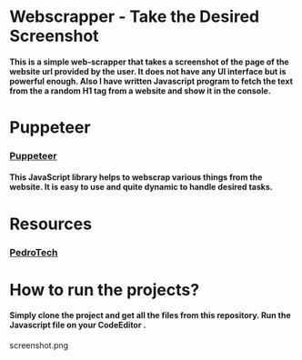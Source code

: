 # Webscrapper - Take the Desired Screenshot
#### This is a simple web-scrapper that takes a screenshot of the page  of the website url provided by the user. It does not have any UI interface but is powerful enough. Also I have written Javascript program to fetch the text from the  a random H1 tag from a website  and show it in the console.

# Puppeteer
### [Puppeteer](https://pptr.dev/)
#### This JavaScript library helps to webscrap various things from the website. It is easy to use and quite dynamic to handle desired tasks.

# Resources
### [PedroTech](https://youtube.com/playlist?list=PLpPqplz6dKxUcQvYnLT9DDRwmPbs-xDuu)

# How to run the projects?
#### Simply clone the project and get all the files from this repository.  Run the Javascript file on your CodeEditor .

screenshot.png
